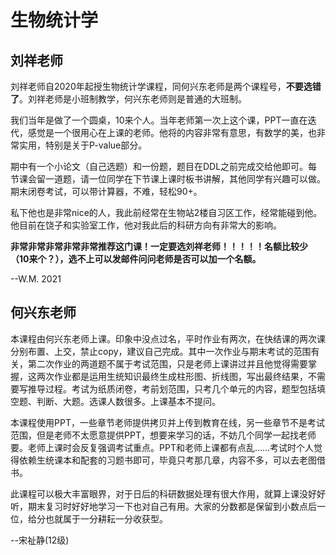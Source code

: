 # 生物统计学

## 刘祥老师

刘祥老师自2020年起授生物统计学课程，同何兴东老师是两个课程号，**不要选错了**。刘祥老师是小班制教学，何兴东老师则是普通的大班制。

我们当年是做了一个圆桌，10来个人。当年老师第一次上这个课，PPT一直在迭代，感觉是一个很用心在上课的老师。他将的内容非常有意思，有数学的美，也非常实用，特别是关于P-value部分。

期中有一个小论文（自己选题）和一份题，题目在DDL之前完成交给他即可。每节课会留一道题，请一位同学在下节课上课时板书讲解，其他同学有兴趣可以做。期末闭卷考试，可以带计算器，不难，轻松90+。

私下他也是非常nice的人，我此前经常在生物站2楼自习区工作，经常能碰到他。他目前在饶子和实验室工作，他对我此后的科研方向有非常大的影响。

**非常非常非常非常非常推荐这门课！一定要选刘祥老师！！！！！名额比较少（10来个？），选不上可以发邮件问问老师是否可以加一个名额。**

--W.M. 2021

## 何兴东老师

本课程由何兴东老师上课。印象中没点过名，平时作业有两次，在快结课的两次课分别布置、上交，禁止copy，建议自己完成。其中一次作业与期末考试的范围有关，第二次作业的两道题不属于考试范围，只是老师上课讲过并且他觉得需要掌握，这两次作业都是运用生统知识最终生成柱形图、折线图，写出最终结果，不需要写推导过程。考试为纸质闭卷，考前划范围，只考几个单元的内容，题型包括填空题、判断、大题。选课人数很多。上课基本不提问。

本课程使用PPT，一些章节老师提供拷贝并上传到教育在线，另一些章节不是考试范围，但是老师不太愿意提供PPT，想要来学习的话，不妨几个同学一起找老师要。老师上课时会反复强调考试重点。PPT和老师上课都有点乱……考试时个人觉得依赖生统课本和配套的习题书即可，毕竟只考那几章，内容不多，可以去老图借书。

此课程可以极大丰富眼界，对于日后的科研数据处理有很大作用，就算上课没好好听，期末复习时好好地学习一下也对自己有用。大家的分数都是保留到小数点后一位，给分也就属于一分耕耘一分收获型。

--宋祉静(12级)